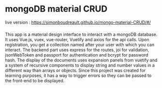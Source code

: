 # mongoDB material CRUD

live version : https://simonboudreault.github.io/mongo-material-CRUD/#/


### 

This app is a material design interface to interact with a mongoDB database. It uses Vue.js, vuex, vue-router, Vuetify and axios for the api calls. Upon registration, you get a collection named after your user with which you can interact. The backend part uses express for the routes, joi for validation, jsonWebToken and passport for authentication and bcrypt for password hash. The display of the documents uses expansion panels from vuetify and a system of recursive components to display string and number values in a different way than arrays or objects. Since this project was created for learning purposes, it has a way to trigger errors so they can be passed to the front-end to be displayed.

